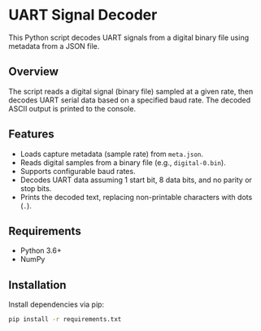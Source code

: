 # UART Signal Decoder

This Python script decodes UART signals from a digital binary file using metadata from a JSON file.

## Overview

The script reads a digital signal (binary file) sampled at a given rate, then decodes UART serial data based on a specified baud rate. The decoded ASCII output is printed to the console.

## Features

- Loads capture metadata (sample rate) from `meta.json`.
- Reads digital samples from a binary file (e.g., `digital-0.bin`).
- Supports configurable baud rates.
- Decodes UART data assuming 1 start bit, 8 data bits, and no parity or stop bits.
- Prints the decoded text, replacing non-printable characters with dots (`.`).

## Requirements

- Python 3.6+
- NumPy

## Installation

Install dependencies via pip:

```bash
pip install -r requirements.txt
